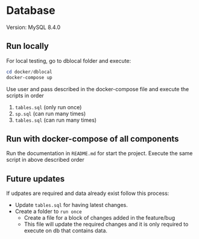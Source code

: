# Database
Version: MySQL 8.4.0

## Run locally
For local testing, go to dblocal folder and execute:
```powershell
cd docker/dblocal
docker-compose up
```
Use user and pass described in the docker-compose file and execute the scripts in order
1. `tables.sql` (only run once)
2. `sp.sql` (can run many times)
3. `tables.sql` (can run many times)

## Run with docker-compose of all components
Run the documentation in `README.md` for start the project.
Execute the same script in above described order

## Future updates
If udpates are required and data already exist follow this process:
* Update `tables.sql` for having latest changes.
* Create a folder to `run once`
  * Create a file for a block of changes added in the feature/bug
  * This file will update the required changes and it is only required to execute on db that contains data.
